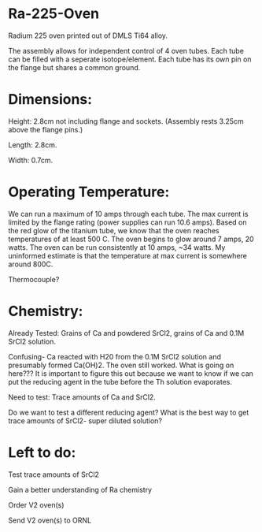 # Ra-225-Oven

Radium 225 oven printed out of DMLS Ti64 alloy.

The assembly allows for independent control of 4 oven tubes. Each tube can be filled with a seperate isotope/element. Each tube has its own pin on the flange but shares a common ground. 

# Dimensions:
  Height: 2.8cm not including flange and sockets. (Assembly rests 3.25cm above the flange pins.)
  
  Length: 2.8cm.
  
  Width: 0.7cm.
  

# Operating Temperature:
We can run a maximum of 10 amps through each tube. The max current is limited by the flange rating (power supplies can run 10.6 amps). Based on the red glow of the titanium tube, we know that the oven reaches temperatures of at least 500 C. The oven begins to glow around 7 amps, 20 watts. The oven can be run consistently at 10 amps, ~34 watts. My uninformed estimate is that the temperature at max current is somewhere around 800C.

Thermocouple?

# Chemistry:
Already Tested: Grains of Ca and powdered SrCl2, grains of Ca and 0.1M SrCl2 solution.

Confusing- Ca reacted with H20 from the 0.1M SrCl2 solution and presumably formed Ca(OH)2. The oven still worked. What is going on here??? It is important to figure this out because we want to know if we can put the reducing agent in the tube before the Th solution evaporates.

Need to test: Trace amounts of Ca and SrCl2. 

Do we want to test a different reducing agent? What is the best way to get trace amounts of SrCl2- super diluted solution?

# Left to do:
Test trace amounts of SrCl2

Gain a better understanding of Ra chemistry

Order V2 oven(s)

Send V2 oven(s) to ORNL




